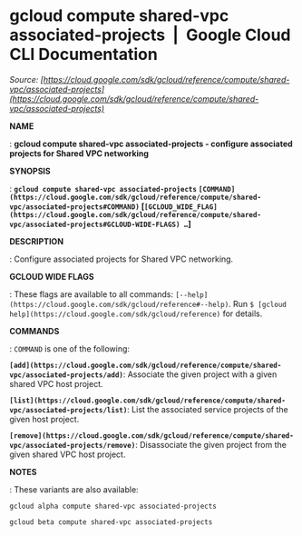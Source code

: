 # gcloud compute shared-vpc associated-projects  |  Google Cloud CLI Documentation

*Source: [https://cloud.google.com/sdk/gcloud/reference/compute/shared-vpc/associated-projects](https://cloud.google.com/sdk/gcloud/reference/compute/shared-vpc/associated-projects)*

**NAME**

: **gcloud compute shared-vpc associated-projects - configure associated projects for Shared VPC networking**

**SYNOPSIS**

: **`gcloud compute shared-vpc associated-projects` `[COMMAND](https://cloud.google.com/sdk/gcloud/reference/compute/shared-vpc/associated-projects#COMMAND)` [`[GCLOUD_WIDE_FLAG](https://cloud.google.com/sdk/gcloud/reference/compute/shared-vpc/associated-projects#GCLOUD-WIDE-FLAGS) …`]**

**DESCRIPTION**

: Configure associated projects for Shared VPC networking.

**GCLOUD WIDE FLAGS**

: These flags are available to all commands: `[--help](https://cloud.google.com/sdk/gcloud/reference#--help)`.
Run `$ [gcloud help](https://cloud.google.com/sdk/gcloud/reference)` for details.

**COMMANDS**

: ``COMMAND`` is one of the following:

**`[add](https://cloud.google.com/sdk/gcloud/reference/compute/shared-vpc/associated-projects/add)`**:
Associate the given project with a given shared VPC host project.

**`[list](https://cloud.google.com/sdk/gcloud/reference/compute/shared-vpc/associated-projects/list)`**:
List the associated service projects of the given host project.

**`[remove](https://cloud.google.com/sdk/gcloud/reference/compute/shared-vpc/associated-projects/remove)`**:
Disassociate the given project from the given shared VPC host project.

**NOTES**

: These variants are also available:

```
gcloud alpha compute shared-vpc associated-projects
```

```
gcloud beta compute shared-vpc associated-projects
```